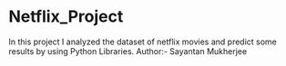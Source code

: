 # Netflix_Project
In this project I analyzed the dataset of netflix movies and predict some results by using Python Libraries.
Author:- Sayantan Mukherjee
